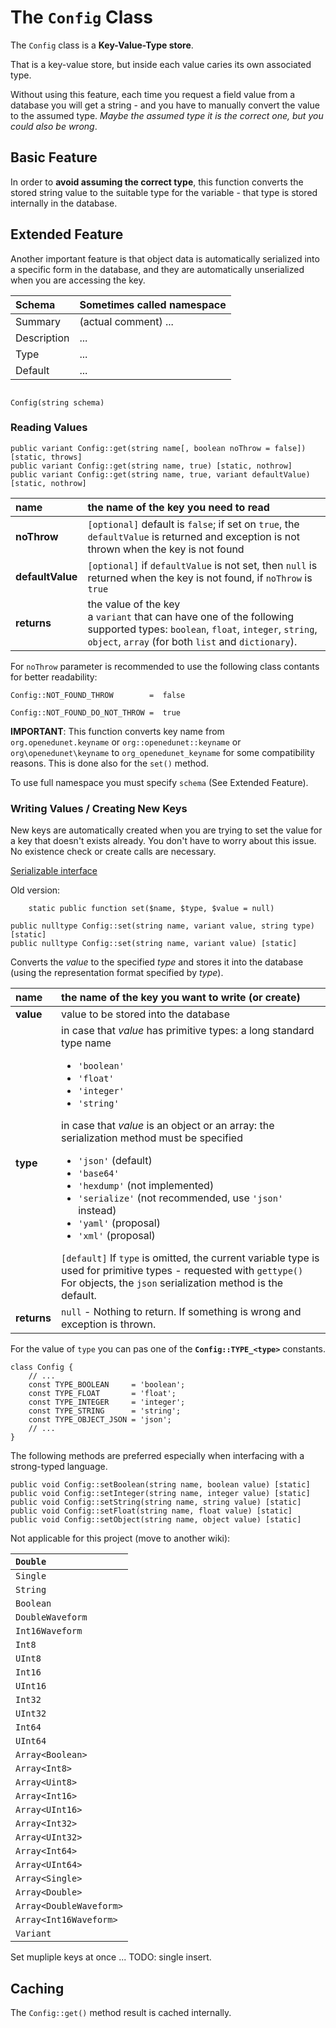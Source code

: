 # The `Config` Class #

The `Config` class is a **Key-Value-Type store**.

That is a key-value store, but inside each value caries its own associated type.

Without using this feature, each time you request a field value from a database you will get a string - and you have to manually convert the value to the assumed type. _Maybe the assumed type it is the correct one, but you could also be wrong_.

## Basic Feature ##

In order to **avoid assuming the correct type**, this function converts the stored string value to the suitable type for the variable - that type is stored internally in the database.

## Extended Feature ##

Another important feature is that object data is automatically serialized into a specific form in the database, and they are automatically unserialized when you are accessing the key.

| Schema | Sometimes called **namespace** |
|:-------|:-------------------------------|
| Summary | (actual comment) ... |
| Description | ... |
| Type | ... |
| Default | ... |

```

Config(string schema)

```

### Reading Values ###

```
public variant Config::get(string name[, boolean noThrow = false]) [static, throws]
public variant Config::get(string name, true) [static, nothrow]
public variant Config::get(string name, true, variant defaultValue) [static, nothrow]
```

| **name** | the name of the key you need to read |
|:---------|:-------------------------------------|
| **noThrow** | `[optional]` default is `false`; if set on `true`, the `defaultValue` is returned and exception is not thrown when the key is not found |
| **defaultValue** | `[optional]` if `defaultValue` is not set, then `null` is returned when the key is not found, if `noThrow` is `true`  |
| **returns** | <div>the value of the key</div> <div> a <code>variant</code> that can have one of the following supported types:  <code>boolean</code>, <code>float</code>, <code>integer</code>, <code>string</code>, <code>object</code>, <code>array</code> (for both <code>list</code> and <code>dictionary</code>).</div> |

For `noThrow` parameter is recommended to use the following class contants for better readability:

```
Config::NOT_FOUND_THROW        =  false

Config::NOT_FOUND_DO_NOT_THROW =  true
```

**IMPORTANT**: This function converts key name from `org.openedunet.keyname` or `org::openedunet::keyname` or `org\openedunet\keyname` to `org_openedunet_keyname` for some compatibility reasons. This is done also for the `set()` method.

To use full namespace you must specify `schema` (See Extended Feature).

### Writing Values / Creating New Keys ###

New keys are automatically created when you are trying to set the value for a key that doesn't exists already. You don't have to worry about this issue. No existence check or create calls are necessary.

[Serializable interface](http://ro1.php.net/manual/en/class.serializable.php)

Old version:
```
    static public function set($name, $type, $value = null)
```


```
public nulltype Config::set(string name, variant value, string type) [static]
public nulltype Config::set(string name, variant value) [static]
```

Converts the _value_ to the specified _type_ and stores it into the database (using the representation format specified by _type_).

| **name** | the name of the key you want to write (or create) |
|:---------|:--------------------------------------------------|
| **value** | value to be stored into the database |
| **type** | <div>in case that <i>value</i> has primitive types: a long standard type name</div><ul><li><code>'boolean'</code></li><li> <code>'float'</code></li><li><code>'integer'</code></li><li><code>'string'</code></li></ul><div> in case that <i>value</i> is an object or an array: the serialization method must be specified</div><div><ul><li><code>'json'</code> (default)</li><li><code>'base64'</code></li><li><code>'hexdump'</code> (not implemented)</li><li><code>'serialize'</code> (not recommended, use <code>'json'</code> instead)</li><li><code>'yaml'</code> (proposal)</li><li> <code>'xml'</code> (proposal)</li></ul></div><div> <code>[default]</code> If <code>type</code> is omitted, the current variable type is used for primitive types - requested with <code>gettype()</code> </div><div>For objects, the <code>json</code> serialization method is the default. </div> |
| **returns** | `null` - Nothing to return. If something is wrong and exception is thrown. |

For the value of `type` you can pas one of the **`Config::TYPE_<type>`** constants.

```
class Config {
    // ...
    const TYPE_BOOLEAN     = 'boolean';
    const TYPE_FLOAT       = 'float';
    const TYPE_INTEGER     = 'integer';
    const TYPE_STRING      = 'string';
    const TYPE_OBJECT_JSON = 'json';
    // ...
}
```

The following methods are preferred especially when interfacing with a strong-typed language.

```
public void Config::setBoolean(string name, boolean value) [static]
public void Config::setInteger(string name, integer value) [static]
public void Config::setString(string name, string value) [static]
public void Config::setFloat(string name, float value) [static]
public void Config::setObject(string name, object value) [static]
```

Not applicable for this project (move to another wiki):

| `Double` |
|:---------|
| `Single` |
| `String` |
| `Boolean` |
| `DoubleWaveform` |
| `Int16Waveform` |
| `Int8` |
| `UInt8` |
| `Int16` |
| `UInt16` |
| `Int32` |
| `UInt32` |
| `Int64` |
| `UInt64` |
| `Array<Boolean>` |
| `Array<Int8>` |
| `Array<Uint8>` |
| `Array<Int16>` |
| `Array<UInt16>` |
| `Array<Int32>` |
| `Array<UInt32>` |
| `Array<Int64>` |
| `Array<UInt64>` |
| `Array<Single>` |
| `Array<Double>` |
| `Array<DoubleWaveform>` |
| `Array<Int16Waveform>` |
| `Variant` |

Set mupliple keys at once ... TODO: single insert.


## Caching ##

The `Config::get()` method result is cached internally.